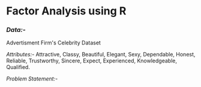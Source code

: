 # Factor Analysis using R

### *Data:-* 
Advertisment Firm's Celebrity Dataset


*Attributes:-* Attractive, Classy, Beautiful, Elegant, Sexy, Dependable, Honest, Reliable, Trustworthy, Sincere, Expect, Experienced, Knowledgeable, Qualified.

*Problem Statement:-* 

